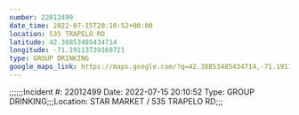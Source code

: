 ```yaml
---
number: 22012499
date_time: 2022-07-15T20:10:52+00:00
location: 535 TRAPELO RD
latitude: 42.38853485434714
longitude: -71.19113739169721
type: GROUP DRINKING
google_maps_link: https://maps.google.com/?q=42.38853485434714,-71.19113739169721
---
```


;;;;;;Incident #: 22012499  Date: 2022-07-15 20:10:52   Type: GROUP DRINKING;;;Location: STAR MARKET / 535 TRAPELO RD;;;
